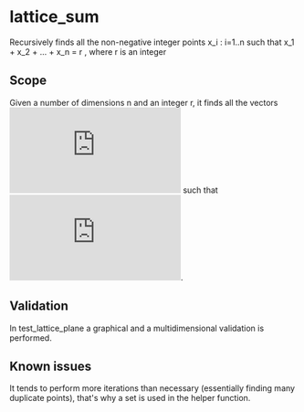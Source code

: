 # lattice_sum
Recursively finds all the non-negative integer points x_i : i=1..n such that x_1 + x_2 + ... + x_n = r , where r is an integer

## Scope
Given a number of dimensions n and an integer r, it finds all the vectors ![equation](https://latex.codecogs.com/gif.latex?%5Cmathbf%7BX%7D%20%5Cin%20%7B%5Crm%20I%5C%21R%7D%5E&plus;%20%5Ccup%20%5C%7B%200%20%5C%7D%20%3D%20%5C%7B%20x_1%2C%20x_2%2C%20x_3%2C%20%5Cldots%2C%20x_n%20%5C%7D) such that ![equation](https://latex.codecogs.com/gif.latex?%5Csum_%7Bi%3D1%7D%5En%20x_i%20%3D%20r).

## Validation
In test_lattice_plane a graphical and a multidimensional validation is performed.

## Known issues
It tends to perform more iterations than necessary (essentially finding many duplicate points), that's why a set is used in the helper function.
